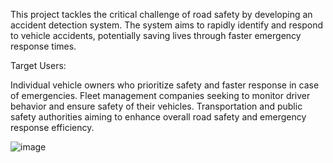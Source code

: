 This project tackles the critical challenge of road safety by developing an accident detection system. The system aims to rapidly identify and respond to vehicle accidents, potentially saving lives through faster emergency response times.


Target Users:

Individual vehicle owners who prioritize safety and faster response in case of emergencies.
Fleet management companies seeking to monitor driver behavior and ensure safety of their vehicles.
Transportation and public safety authorities aiming to enhance overall road safety and emergency response efficiency.

![image](https://th.bing.com/th/id/OIG2.IusBxIOuHtZjARwA.B8W?w=270&h=270&c=6&r=0&o=5&dpr=1.3&pid=ImgGn)
